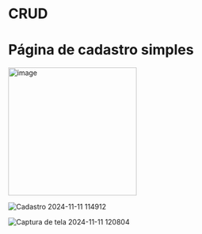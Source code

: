 # CRUD

 # Página de cadastro simples
 <img width="259" alt="image" src="https://github.com/user-attachments/assets/372ee20d-caaa-431e-8e9c-5df267ff7bf9">
 
 ![Cadastro 2024-11-11 114912](https://github.com/user-attachments/assets/6c2382be-e69b-4823-ae32-a7be10b3d04a)


 ![Captura de tela 2024-11-11 120804](https://github.com/user-attachments/assets/c856d424-c524-4be5-bf64-d712498c59ab)


 



